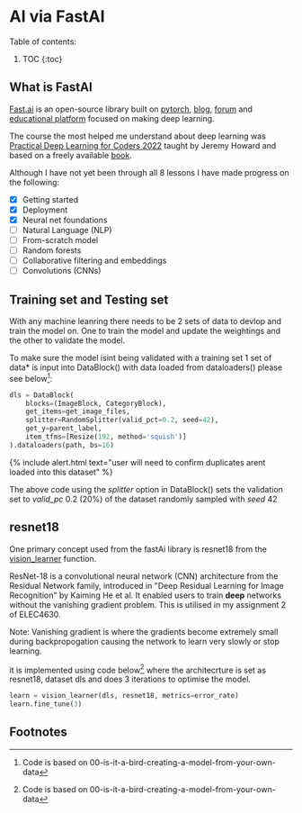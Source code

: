 # AI via FastAI



Table of contents:

1. TOC
{:toc}


## What is FastAI
[Fast.ai](https://www.fast.ai/about.html) is an open-source library built on [pytorch](https://pytorch.org/), [blog](https://www.fast.ai/), [forum](https://forums.fast.ai/) and [educational platform](https://www.fast.ai/#category=courses) focused on making deep learning.

The course the most helped me understand about deep learning was [Practical Deep Learning for Coders 2022](https://www.fast.ai/posts/2022-07-21-dl-coders-22.html) taught by Jeremy Howard and based on a freely available [book](https://github.com/fastai/fastbook/).

Although I have not yet been through all 8 lessons I have made progress on the following:

- [x] Getting started
- [x] Deployment
- [x] Neural net foundations
- [ ] Natural Language (NLP)
- [ ] From-scratch model
- [ ] Random forests
- [ ] Collaborative filtering and embeddings
- [ ] Convolutions (CNNs)

## Training set and Testing set
With any machine leanring there needs to be 2 sets of data to devlop and train the model on. One to train the model and update the weightings and the other to validate the model.

To make sure the model isint being validated with a training set 1 set of data* is input into DataBlock() with data loaded from dataloaders() please see below[^1]:


```python
dls = DataBlock(
    blocks=(ImageBlock, CategoryBlock), 
    get_items=get_image_files, 
    splitter=RandomSplitter(valid_pct=0.2, seed=42),
    get_y=parent_label,
    item_tfms=[Resize(192, method='squish')]
).dataloaders(path, bs=16)
```
{% include alert.html text="user will need to confirm duplicates arent loaded into this dataset" %}

The above code using the *splitter* option in DataBlock() sets the validation set to *valid_pc* 0.2 (20%)  of the dataset randomly sampled with *seed* 42

## resnet18
One primary concept used from the fastAi library is resnet18 from the [vision_learner](https://docs.fast.ai/vision.learner.html) function.

ResNet-18 is a convolutional neural network (CNN) architecture from the Residual Network family, introduced in "Deep Residual Learning for Image Recognition" by Kaiming He et al. It enabled users to train **deep** networks without the vanishing gradient problem. This is utilised in my assignment 2 of ELEC4630.

Note: Vanishing gradient is where the gradients become extremely small during backpropogation causing the network to learn very slowly or stop learning.

it is implemented using code below[^1] where the architecrture is set as resnet18, dataset dls and does 3 iterations to optimise the model. 
```python
learn = vision_learner(dls, resnet18, metrics=error_rate)
learn.fine_tune(3)
```

## Footnotes

[^1]: Code is based on 00-is-it-a-bird-creating-a-model-from-your-own-data

